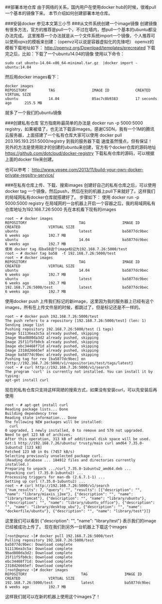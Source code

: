 ##部署本地仓库
由于网络的关系，国内用户在使用docker hub的时候，很难pull一个基本的镜像下来。
本节介绍如何创建部署本地仓库。

###安装docker
参见本文第三小节
###从文件系统创建一个image镜像
创建镜像有很多方法，官方的推荐是pull一个，不过在墙内，想pull一个基本的ubuntu都没办法完成。
这里推荐一个办法就是从一个文件系统import一个镜像，个人推荐可以使用opvz的模板来创建：（openvz可以说是容器虚拟化的先锋吧）
openvz的模板下载地址如下：
http://openvz.org/Download/templates/precreated
下载完之后，比如：下载了一个ubuntu14.04的镜像
使用以下命令：
```
sudo cat ubuntu-14.04-x86_64-minimal.tar.gz  |docker import - ubuntu:14.04
```
然后用docker images看下：
```
docker images
REPOSITORY          TAG                 IMAGE ID            CREATED             VIRTUAL SIZE
ubuntu              14.04               05ac7c0b9383        17 seconds ago      215.5 MB
```
就多了一个我们的ubuntu镜像

###创建私有仓库
官方指南称最简单的办法是 docker run -p 5000:5000 registry，如果被墙了，也无法下载该images。感谢CSDN，我有一个1M的腾讯云服务器，上面搭建了一个私有仓库大家可以使用
docker pull 203.195.193.251:5000/registry
到我的服务器下载 速度虽然慢点，但有保证！	
另外的方法是使用刚才的创建的ubuntu来创建，官方有个docker仓库的源码地址  https://github.com/dotcloud/docker-registry 下载私有仓库的源码，可以根据上面的docker file来创建。

也可以参考：
http://www.vpsee.com/2013/11/build-your-own-docker-private-regsitry-service/
 
###在私有仓库上传、下载、搜索images
创建好自己的私有仓库之后，可以使用docker tag 一个镜像，然后push，然后在别的机器上pull下来就好了。这样我们的局域网私有docker仓库就搭建好了。
步骤如下：
使用 docker run -p 5000:5000 registry 在局域网的一台机器上开启一个容器之后，我的局域网私有仓库地址为192.168.7.26:5000
先在本机看下现有的images
```
root ~ # docker images
REPOSITORY                        TAG                 IMAGE ID            CREATED             VIRTUAL SIZE
ubuntu                            latest              ba5877dc9bec        6 weeks ago         192.7 MB
ubuntu                            14.04               ba5877dc9bec        6 weeks ago         192.7 MB
使用 docker tag 将ba58这个image标记为192.168.7.26:5000/test
root ~ # docker tag ba58  -t 192.168.7.26:5000/test
root ~ # docker images
REPOSITORY                        TAG                 IMAGE ID            CREATED             VIRTUAL SIZE
ubuntu                            14.04               ba5877dc9bec        6 weeks ago         192.7 MB
ubuntu                            latest              ba5877dc9bec        6 weeks ago         192.7 MB
192.168.7.26:5000/test            latest              ba5877dc9bec        6 weeks ago         192.7 MB
```
使用docker push 上传我们标记的新image，这里因为我的服务器上已经有这个images，所有在上传文件层的时候，都跳过了，但是标记还是不一样的。
```
root ~ # docker push 192.168.7.26:5000/test
The push refers to a repository [192.168.7.26:5000/test] (len: 1)
Sending image list
Pushing repository 192.168.7.26:5000/test (1 tags)
Image 511136ea3c5a already pushed, skipping
Image 9bad880da3d2 already pushed, skipping
Image 25f11f5fb0cb already pushed, skipping
Image ebc34468f71d already pushed, skipping
Image 2318d26665ef already pushed, skipping
Image ba5877dc9bec already pushed, skipping
Pushing tag for rev [ba5877dc9bec] on {http://192.168.7.26:5000/v1/repositories/test/tags/latest}
root ~ # curl http://192.168.7.26:5000/v1/search
The program 'curl' is currently not installed. You can install it by typing:
apt-get install curl
```
现在的私有仓库只支持这样简陋的搜索方式，如果没有安装curl，可以先安装后再使用
```
root ~ # apt-get install curl
Reading package lists... Done
Building dependency tree       
Reading state information... Done
The following NEW packages will be installed:
  curl
0 upgraded, 1 newly installed, 0 to remove and 570 not upgraded.
Need to get 123 kB of archives.
After this operation, 313 kB of additional disk space will be used.
Get:1 http://192.168.7.26/ubuntu/ trusty/main curl amd64 7.35.0-1ubuntu2 [123 kB]
Fetched 123 kB in 0s (7457 kB/s)
Selecting previously unselected package curl.
(Reading database ... 184912 files and directories currently installed.)
Preparing to unpack .../curl_7.35.0-1ubuntu2_amd64.deb ...
Unpacking curl (7.35.0-1ubuntu2) ...
Processing triggers for man-db (2.6.7.1-1) ...
Setting up curl (7.35.0-1ubuntu2) ...
root ~ # curl http://192.168.7.26:5000/v1/search
{"num_results": 7, "query": "", "results": [{"description": "", "name": "library/miaxis_j2ee"}, {"description": "", "name": "library/tomcat"}, {"description": "", "name": "library/ubuntu"}, {"description": "", "name": "library/ubuntu_office"}, {"description": "", "name": "library/desktop_ubu"}, {"description": "", "name": "dockerfile/ubuntu"}, {"description": "", "name": "library/test"}]}
```
这里我们可以看到 {"description": "", "name": "library/test"} 表示我们的image已经被成功上传了。
现在我们到另外一台机器上下载这个images
```
[root@opnvz ~]# docker pull 192.168.7.26:5000/test
Pulling repository 192.168.7.26:5000/test
ba5877dc9bec: Download complete 
511136ea3c5a: Download complete 
9bad880da3d2: Download complete 
25f11f5fb0cb: Download complete 
ebc34468f71d: Download complete 
2318d26665ef: Download complete 
[root@opnvz ~]# docker images
REPOSITORY                         TAG                 IMAGE ID            CREATED             VIRTUAL SIZE
192.168.7.26:5000/test             latest              ba5877dc9bec        6 weeks ago         192.7 MB
```

这样我们就可以在新的机器上使用这个images了！